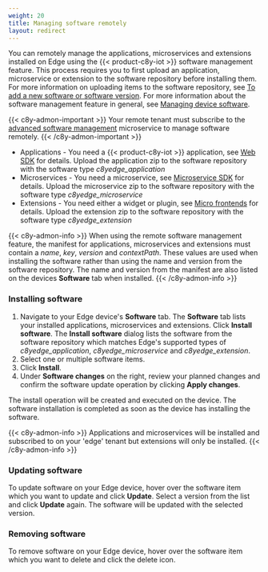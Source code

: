 ```yaml
---
weight: 20
title: Managing software remotely
layout: redirect
---
```


You can remotely manage the applications, microservices and extensions installed on Edge using the {{< product-c8y-iot >}} software management feature. This process requires you to first upload an application, microservice or extension to the software repository before installing them. For more information on uploading items to the software repository, see [To add a new software or software version](/users-guide/device-management/#to-add-a-new-software-or-software-version). For more information about the software management feature in general, see [Managing device software](/users-guide/device-management/#managing-device-software).

{{< c8y-admon-important >}}
Your remote tenant must subscribe to the [advanced software management](/reference/device-management-library/#advanced-software-management) microservice to manage software remotely.
{{< /c8y-admon-important >}}

- Applications - You need a {{< product-c8y-iot >}} application, see [Web SDK](/web/overview/) for details. Upload the application zip to the software repository with the software type _c8yedge_application_
- Microservices - You need a microservice, see [Microservice SDK](/microservice-sdk/introduction/) for details. Upload the microservice zip to the software repository with the software type _c8yedge_microservice_
- Extensions - You need either a widget or plugin, see [Micro frontends](/web/microfrontends/) for details. Upload the extension zip to the software repository with the software type _c8yedge_extension_

{{< c8y-admon-info >}}
When using the remote software management feature, the manifest for applications, microservices and extensions must contain a _name_, _key_, _version_ and _contextPath_. These values are used when installing the software rather than using the name and version from the software repository. The name and version from the manifest are also listed on the devices **Software** tab when installed.
{{< /c8y-admon-info >}}

### Installing software
1. Navigate to your Edge device's **Software** tab. The **Software** tab lists your installed applications, microservices and extensions. Click **Install software**. The **Install software** dialog lists the software from the software repository which matches Edge's supported types of _c8yedge_application_, _c8yedge_microservice_ and _c8yedge_extension_.
2. Select one or multiple software items.
3. Click **Install**.
4. Under **Software changes** on the right, review your planned changes and confirm the software update operation by clicking **Apply changes**.

The install operation will be created and executed on the device. The software installation is completed as soon as the device has installing the software.

{{< c8y-admon-info >}}
Applications and microservices will be installed and subscribed to on your 'edge' tenant but extensions will only be installed.
{{< /c8y-admon-info >}}

### Updating software
To update software on your Edge device, hover over the software item which you want to update and click **Update**. Select a version from the list and click **Update** again. The software will be updated with the selected version.

### Removing software
To remove software on your Edge device, hover over the software item which you want to delete and click the delete icon.
